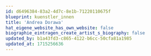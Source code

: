 ```yaml
---
id: d6496384-83a2-4d7c-8e1b-71220110675f
blueprint: kuenstler_innen
title: 'Andrea Dorawa'
hat_eigene_website_has_own_website: false
biographie_eintragen_create_artist_s_biography: false
updated_by: b1a43fd3-c865-4122-b6cc-50cfa81a1985
updated_at: 1715256636
---
```

